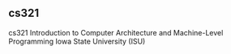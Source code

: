 ## cs321
cs321 Introduction to Computer Architecture and Machine-Level Programming Iowa State University (ISU)